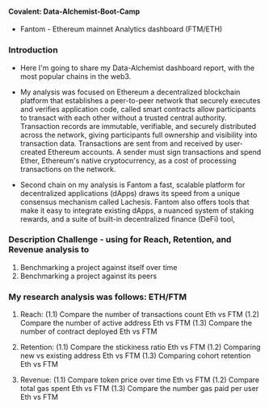 #### Covalent: Data-Alchemist-Boot-Camp

- Fantom - Ethereum mainnet Analytics dashboard (FTM/ETH)

### Introduction

- Here I'm going to share my Data-Alchemist dashboard report, with the most popular chains in the web3.

- My analysis was focused on Ethereum a decentralized blockchain platform that establishes a peer-to-peer network that securely executes and verifies application code, called smart contracts allow participants to transact with each other without a trusted central authority. Transaction records are immutable, verifiable, and securely distributed across the network, giving participants full ownership and visibility into transaction data. Transactions are sent from and received by user-created Ethereum accounts. A sender must sign transactions and spend Ether, Ethereum's native cryptocurrency, as a cost of processing transactions on the network.

- Second chain on my analysis is Fantom a fast, scalable platform for decentralized applications (dApps) draws its speed from a unique consensus mechanism called Lachesis. Fantom also offers tools that make it easy to integrate existing dApps, a nuanced system of staking rewards, and a suite of built-in decentralized finance (DeFi) tool,

### Description Challenge - using for Reach, Retention, and Revenue analysis to

1. Benchmarking a project against itself over time
2. Benchmarking a project against its peers

### My research analysis was follows: ETH/FTM

1. Reach:
   (1.1) Compare the number of transactions count Eth vs FTM
   (1.2) Compare the number of active address Eth vs FTM
   (1.3) Compare the number of contract deployed Eth vs FTM

2. Retention:
   (1.1) Compare the stickiness ratio Eth vs FTM
   (1.2) Comparing new vs existing address Eth vs FTM
   (1.3) Comparing cohort retention Eth vs FTM

3. Revenue:
   (1.1) Compare token price over time Eth vs FTM
   (1.2) Compare total gas spent Eth vs FTM
   (1.3) Compare the number gas paid per user Eth vs FTM
